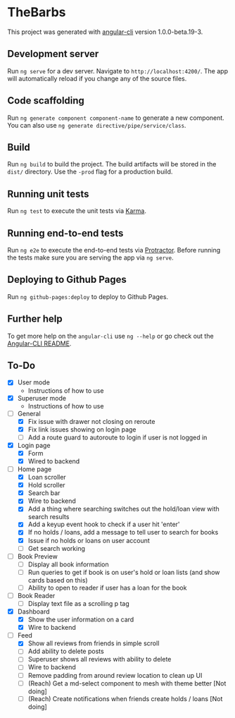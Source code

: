 # TheBarbs

This project was generated with [angular-cli](https://github.com/angular/angular-cli) version 1.0.0-beta.19-3.

## Development server

Run `ng serve` for a dev server. Navigate to `http://localhost:4200/`. The app will automatically reload if you change any of the source files.

## Code scaffolding

Run `ng generate component component-name` to generate a new component. You can also use `ng generate directive/pipe/service/class`.

## Build

Run `ng build` to build the project. The build artifacts will be stored in the `dist/` directory. Use the `-prod` flag for a production build.

## Running unit tests

Run `ng test` to execute the unit tests via [Karma](https://karma-runner.github.io).

## Running end-to-end tests

Run `ng e2e` to execute the end-to-end tests via [Protractor](http://www.protractortest.org/).
Before running the tests make sure you are serving the app via `ng serve`.

## Deploying to Github Pages

Run `ng github-pages:deploy` to deploy to Github Pages.

## Further help

To get more help on the `angular-cli` use `ng --help` or go check out the [Angular-CLI README](https://github.com/angular/angular-cli/blob/master/README.md).

## To-Do 
- [x] User mode
  - Instructions of how to use
- [x] Superuser mode
  - Instructions of how to use
- [ ] General
  - [x] Fix issue with drawer not closing on reroute
  - [x] Fix link issues showing on login page
  - [ ] Add a route guard to autoroute to login if user is not logged in
- [x] Login page
  - [x] Form
  - [x] Wired to backend
- [ ] Home page
  - [x] Loan scroller
  - [x] Hold scroller
  - [x] Search bar
  - [x] Wire to backend
  - [x] Add a thing where searching switches out the hold/loan view with search results
  - [x] Add a keyup event hook to check if a user hit 'enter'
  - [x] If no holds / loans, add a message to tell user to search for books
  - [x] Issue if no holds or loans on user account
  - [ ] Get search working
- [ ] Book Preview
  - [ ] Display all book information
  - [ ] Run queries to get if book is on user's hold or loan lists (and show cards based on this)
  - [ ] Ability to open to reader if user has a loan for the book
- [ ] Book Reader
  - [ ] Display text file as a scrolling p tag
- [x] Dashboard
  - [x] Show the user information on a card
  - [x] Wire to backend
- [ ] Feed
  - [x] Show all reviews from friends in simple scroll
  - [ ] Add ability to delete posts
  - [ ] Superuser shows all reviews with ability to delete
  - [ ] Wire to backend
  - [ ] Remove padding from around review location to clean up UI
  - [ ] (Reach) Get a md-select component to mesh with theme better [Not doing]
  - [ ] (Reach) Create notifications when friends create holds / loans [Not doing]
